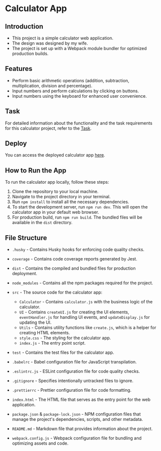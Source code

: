 # Calculator App

## Introduction

- This project is a simple calculator web application.
- The design was designed by my wife.
- The project is set up with a Webpack module bundler for optimized production builds.

## Features

- Perform basic arithmetic operations (addition, subtraction, multiplication, division and percentage).
- Input numbers and perform calculations by clicking on buttons.
- Input numbers using the keyboard for enhanced user convenience.

## Task

For detailed information about the functionality and the task requirements for this calculator project, refer to the [Task](https://github.com/AAKlimkov/CalculatorV2/blob/master/Innowise_LabTask.pdf).

## Deploy

You can access the deployed calculator app [here](https://aaklimkov.github.io/CalculatorV2/).

## How to Run the App

To run the calculator app locally, follow these steps:

1. Clone the repository to your local machine.
2. Navigate to the project directory in your terminal.
3. Run `npm install` to install all the necessary dependencies.
4. To start the development server, run `npm run dev`. This will open the calculator app in your default web browser.
5. For production build, run `npm run build`. The bundled files will be available in the `dist` directory.

## File Structure

- `.husky` - Contains Husky hooks for enforcing code quality checks.
- `coverage` - Contains code coverage reports generated by Jest.
- `dist` - Contains the compiled and bundled files for production deployment.
- `node_modules` - Contains all the npm packages required for the project.
- `src` - The source code for the calculator app:
  - `Calculator` - Contains `calculator.js` with the business logic of the calculator.
  - `UI` - Contains `createUI.js` for creating the UI elements, `eventHandler.js` for handling UI events, and `updateDisplay.js` for updating the UI.
  - `Utils` - Contains utility functions like `create.js`, which is a helper for creating HTML elements.
  - `style.css` - The styling for the calculator app.
  - `index.js` - The entry point script.
- `test` - Contains the test files for the calculator app.

- `.babelrc` - Babel configuration file for JavaScript transpilation.
- `.eslintrc.js` - ESLint configuration file for code quality checks.
- `.gitignore` - Specifies intentionally untracked files to ignore.
- `.prettierrc` - Prettier configuration file for code formatting.
- `index.html` - The HTML file that serves as the entry point for the web application.
- `package.json` & `package-lock.json` - NPM configuration files that manage the project's dependencies, scripts, and other metadata.
- `README.md` - Markdown file that provides information about the project.
- `webpack.config.js` - Webpack configuration file for bundling and optimizing assets and code.
